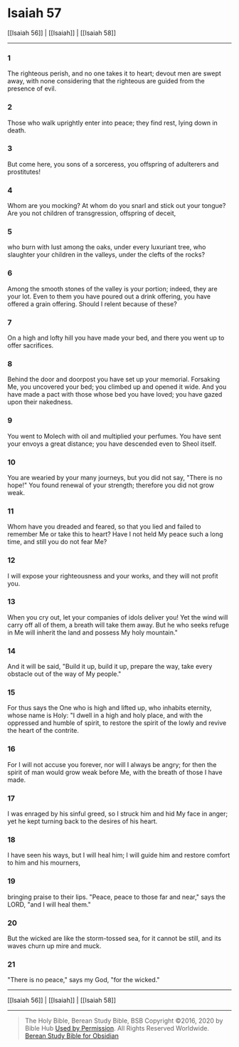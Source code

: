 # Isaiah 57

[[Isaiah 56]] | [[Isaiah]] | [[Isaiah 58]]

---

### 1
The righteous perish, and no one takes it to heart; devout men are swept away, with none considering that the righteous are guided from the presence of evil.

### 2
Those who walk uprightly enter into peace; they find rest, lying down in death.

### 3
But come here, you sons of a sorceress, you offspring of adulterers and prostitutes!

### 4
Whom are you mocking? At whom do you snarl and stick out your tongue? Are you not children of transgression, offspring of deceit,

### 5
who burn with lust among the oaks, under every luxuriant tree, who slaughter your children in the valleys, under the clefts of the rocks?

### 6
Among the smooth stones of the valley is your portion; indeed, they are your lot. Even to them you have poured out a drink offering, you have offered a grain offering. Should I relent because of these?

### 7
On a high and lofty hill you have made your bed, and there you went up to offer sacrifices.

### 8
Behind the door and doorpost you have set up your memorial. Forsaking Me, you uncovered your bed; you climbed up and opened it wide. And you have made a pact with those whose bed you have loved; you have gazed upon their nakedness.

### 9
You went to Molech with oil and multiplied your perfumes. You have sent your envoys a great distance; you have descended even to Sheol itself.

### 10
You are wearied by your many journeys, but you did not say, "There is no hope!" You found renewal of your strength; therefore you did not grow weak.

### 11
Whom have you dreaded and feared, so that you lied and failed to remember Me or take this to heart? Have I not held My peace such a long time, and still you do not fear Me?

### 12
I will expose your righteousness and your works, and they will not profit you.

### 13
When you cry out, let your companies of idols deliver you! Yet the wind will carry off all of them, a breath will take them away. But he who seeks refuge in Me will inherit the land and possess My holy mountain."

### 14
And it will be said, "Build it up, build it up, prepare the way, take every obstacle out of the way of My people."

### 15
For thus says the One who is high and lifted up, who inhabits eternity, whose name is Holy: "I dwell in a high and holy place, and with the oppressed and humble of spirit, to restore the spirit of the lowly and revive the heart of the contrite.

### 16
For I will not accuse you forever, nor will I always be angry; for then the spirit of man would grow weak before Me, with the breath of those I have made.

### 17
I was enraged by his sinful greed, so I struck him and hid My face in anger; yet he kept turning back to the desires of his heart.

### 18
I have seen his ways, but I will heal him; I will guide him and restore comfort to him and his mourners,

### 19
bringing praise to their lips. "Peace, peace to those far and near," says the LORD, "and I will heal them."

### 20
But the wicked are like the storm-tossed sea, for it cannot be still, and its waves churn up mire and muck.

### 21
"There is no peace," says my God, "for the wicked."

---

[[Isaiah 56]] | [[Isaiah]] | [[Isaiah 58]]

---

> The Holy Bible, Berean Study Bible, BSB
> Copyright &copy;2016, 2020 by Bible Hub
> [Used by Permission](https://berean.bible/terms.htm). All Rights Reserved Worldwide.
> [Berean Study Bible for Obsidian](https://github.com/gapmiss/berean-study-bible-for-obsidian)

